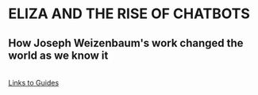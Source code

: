 <html>
  <h1> ELIZA AND THE RISE OF CHATBOTS</h1>
  <h2> How Joseph Weizenbaum's work changed the world as we know it</h2>
<br>
<a href="https://docs.google.com/document/d/1w3B71KLXi9XwK-8r5zY3OINF7RSsK9hrHjIM2FJic-c/edit">Links to Guides</a>
</html>
